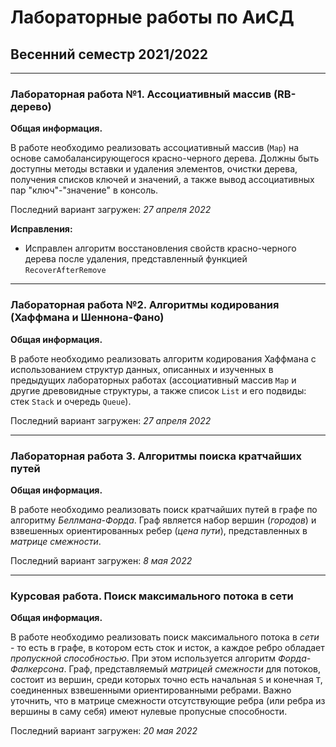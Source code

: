 # Лабораторные работы по АиСД
## Весенний семестр 2021/2022

------------------------------

### Лабораторная работа №1. Ассоциативный массив (RB-дерево)

**Общая информация.**

В работе необходимо реализовать ассоциативный массив (`Map`) на основе самобалансирующегося красно-черного дерева. Должны быть доступны методы вставки и удаления элементов, очистки дерева, получения списков ключей и значений, а также вывод ассоциативных пар "ключ"-"значение" в консоль.

Последний вариант загружен: *27 апреля 2022*

**Исправления:**
- Исправлен алгоритм восстановления свойств красно-черного дерева после удаления, представленный функцией `RecoverAfterRemove`

------------------------------

### Лабораторная работа №2. Алгоритмы кодирования (Хаффмана и Шеннона-Фано)

**Общая информация.**

В работе необходимо реализовать алгоритм кодирования Хаффмана с использованием структур данных, описанных и изученных в предыдущих лабораторных работах (ассоциативный массив `Map` и другие древовидные структуры, а также список `List` и его подвиды: стек `Stack` и очередь `Queue`).

Последний вариант загружен: *27 апреля 2022*

------------------------------

### Лабораторная работа 3. Алгоритмы поиска кратчайших путей

**Общая информация.**

В работе необходимо реализовать поиск кратчайших путей в графе по алгоритму *Беллмана-Форда*. Граф является набор вершин (*городов*) и взвешенных ориентированных ребер (*цена пути*), представленных в *матрице смежности*.

Последний вариант загружен: *8 мая 2022*

------------------------------

### Курсовая работа. Поиск максимального потока в сети

**Общая информация.**

В работе необходимо реализовать поиск максимального потока в *сети* - то есть в графе, в котором есть сток и исток, а каждое ребро обладает *пропускной способностью*. При этом используется алгоритм *Форда-Фалкерсона*. Граф, представляемый *матрицей смежности* для потоков, состоит из вершин, среди которых точно есть начальная `S` и конечная `T`, соединенных взвешенными ориентированными ребрами. Важно уточнить, что в матрице смежности отсутствующие ребра (или ребра из вершины в саму себя) имеют нулевые пропусные способности.

Последний вариант загружен: *20 мая 2022*

